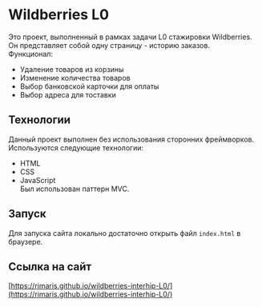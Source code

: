 # Wildberries L0  
Это проект, выполненный в рамках задачи L0 стажировки Wildberries. Он представляет собой одну страницу - историю заказов.  
Функционал: 
- Удаление товаров из корзины
- Изменение количества товаров
- Выбор банковской карточки для оплаты
- Выбор адреса для тоставки
## Технологии  
Данный проект выполнен без использования сторонних фреймворков. Используются следующие технологии:
- HTML
- CSS
- JavaScript  
Был использован паттерн MVC.  
## Запуск
Для запуска сайта локально достаточно открыть файл `index.html` в браузере.
## Ссылка на сайт
[https://rimaris.github.io/wildberries-interhip-L0/](https://rimaris.github.io/wildberries-interhip-L0/)
